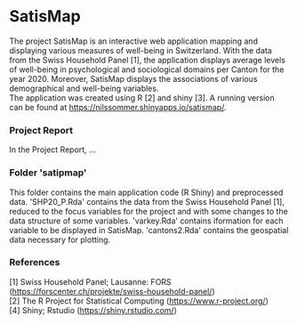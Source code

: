 # SatisMap
The project SatisMap is an interactive web application mapping and displaying various measures of well-being in Switzerland. With the data from the Swiss Household Panel [1], the application displays average levels of well-being in psychological and sociological domains per Canton for the year 2020. Moreover, SatisMap displays the associations of various demographical and well-being variables.  
The application was created using R [2] and shiny [3]. A running version can be found at https://nilssommer.shinyapps.io/satismap/.

### Project Report
In the Project Report, ...

### Folder 'satipmap'
This folder contains the main application code (R Shiny) and preprocessed data. 'SHP20_P.Rda' contains the data from the Swiss Household Panel [1], reduced to the focus variables for the project and with some changes to the data structure of some variables. 'varkey.Rda' contains iformation for each variable to be displayed in SatisMap. 'cantons2.Rda' contains the geospatial data necessary for plotting.

### References
[1] Swiss Household Panel; Lausanne: FORS (https://forscenter.ch/projekte/swiss-household-panel/)  
[2] The R Project for Statistical Computing (https://www.r-project.org/)   
[4] Shiny; Rstudio (https://shiny.rstudio.com/)   
